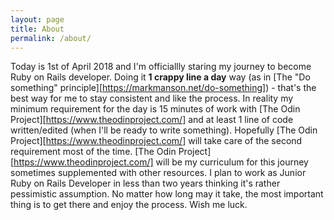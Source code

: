 ```yaml
---
layout: page
title: About
permalink: /about/
---
```


Today is 1st of April 2018 and I'm officiallly staring my journey to become Ruby on Rails developer. Doing it **1 crappy line a day** way (as in [The "Do something" principle][https://markmanson.net/do-something]) - that's the best way for me to stay consistent and like the process. In reality my minimum requirement for the day is 15 minutes of work with [The Odin Project][https://www.theodinproject.com/] and at least 1 line of code written/edited (when I'll be ready to write something). Hopefully [The Odin Project][https://www.theodinproject.com/] will take care of the second requirement most of the time. [The Odin Project][https://www.theodinproject.com/] will be my curriculum for this journey sometimes supplemented with other resources. I plan to work as Junior Ruby on Rails Developer in less than two years thinking it's rather pessimistic assumption. No matter how long may it take, the most important thing is to get there and enjoy the process. Wish me luck.
